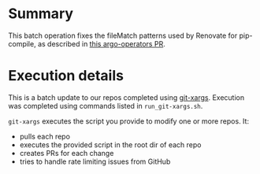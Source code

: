 # Summary

This batch operation fixes the fileMatch patterns used by Renovate for pip-compile, as described in [this argo-operators PR](https://github.com/canonical/argo-operators/pull/71).

# Execution details

This is a batch update to our repos completed using [git-xargs](https://github.com/gruntwork-io/git-xargs).  Execution was completed using commands listed in `run_git-xargs.sh`.

`git-xargs` executes the script you provide to modify one or more repos.  It:
* pulls each repo
* executes the provided script in the root dir of each repo
* creates PRs for each change
* tries to handle rate limiting issues from GitHub
